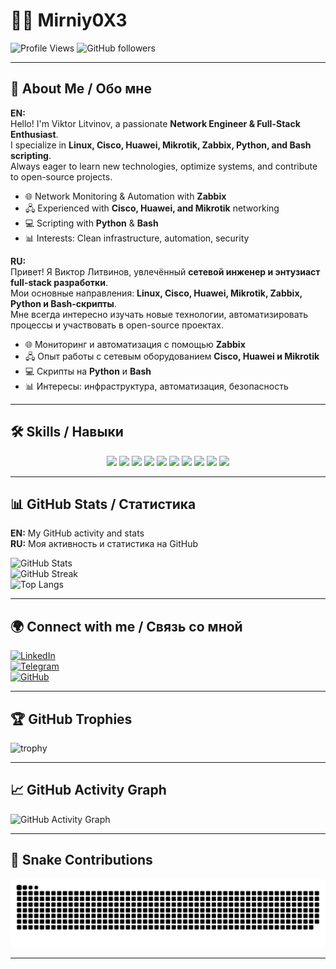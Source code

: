 # 👨‍💻 Mirniy0X3

![Profile Views](https://komarev.com/ghpvc/?username=Mirniy0X3&color=blue&style=flat)
![GitHub followers](https://img.shields.io/github/followers/Mirniy0X3?style=social)

---

## 🚀 About Me / Обо мне  

**EN:**  
Hello! I'm Viktor Litvinov, a passionate **Network Engineer & Full-Stack Enthusiast**.  
I specialize in **Linux, Cisco, Huawei, Mikrotik, Zabbix, Python, and Bash scripting**.  
Always eager to learn new technologies, optimize systems, and contribute to open-source projects.  

- 🌐 Network Monitoring & Automation with **Zabbix**  
- 🖧 Experienced with **Cisco, Huawei, and Mikrotik** networking  
- 💻 Scripting with **Python** & **Bash**  
- 📊 Interests: Clean infrastructure, automation, security  

**RU:**  
Привет! Я Виктор Литвинов, увлечённый **сетевой инженер и энтузиаст full-stack разработки**.  
Мои основные направления: **Linux, Cisco, Huawei, Mikrotik, Zabbix, Python и Bash-скрипты**.  
Мне всегда интересно изучать новые технологии, автоматизировать процессы и участвовать в open-source проектах.  

- 🌐 Мониторинг и автоматизация с помощью **Zabbix**  
- 🖧 Опыт работы с сетевым оборудованием **Cisco, Huawei и Mikrotik**  
- 💻 Скрипты на **Python** и **Bash**  
- 📊 Интересы: инфраструктура, автоматизация, безопасность  

---

## 🛠️ Skills / Навыки  

<p align="center">
  <!-- Networking -->
  <img src="https://img.shields.io/badge/Cisco-1BA0D7?style=for-the-badge&logo=cisco&logoColor=white" />
  <img src="https://img.shields.io/badge/Huawei-FF0000?style=for-the-badge&logo=huawei&logoColor=white" />
  <img src="https://img.shields.io/badge/MikroTik-293241?style=for-the-badge&logo=mikrotik&logoColor=white" />
  <img src="https://img.shields.io/badge/Zyxel-004080?style=for-the-badge&logo=zyxel&logoColor=white" />
  <img src="https://img.shields.io/badge/Eltex-0078D7?style=for-the-badge&logo=telecom&logoColor=white" />

  <!-- Monitoring -->
  <img src="https://img.shields.io/badge/Zabbix-CC0000?style=for-the-badge&logo=zabbix&logoColor=white" />

  <!-- Dev -->
  <img src="https://img.shields.io/badge/Linux-FCC624?style=for-the-badge&logo=linux&logoColor=black" />
  <img src="https://img.shields.io/badge/Bash-4EAA25?style=for-the-badge&logo=gnu-bash&logoColor=white" />
  <img src="https://img.shields.io/badge/Python-3670A0?style=for-the-badge&logo=python&logoColor=ffdd54" />
  <img src="https://img.shields.io/badge/Node.js-339933?style=for-the-badge&logo=node.js&logoColor=white" />
</p>

---

## 📊 GitHub Stats / Статистика  

**EN:** My GitHub activity and stats  
**RU:** Моя активность и статистика на GitHub  

![GitHub Stats](https://github-readme-stats.vercel.app/api?username=Mirniy0X3&show_icons=true&theme=tokyonight)  
![GitHub Streak](https://streak-stats.demolab.com/?user=Mirniy0X3&theme=tokyonight)  
![Top Langs](https://github-readme-stats.vercel.app/api/top-langs/?username=Mirniy0X3&layout=compact&theme=tokyonight)

---

## 🌍 Connect with me / Связь со мной  

[![LinkedIn](https://img.shields.io/badge/LinkedIn-blue?style=flat&logo=linkedin&logoColor=white)](https://www.linkedin.com/)  
[![Telegram](https://img.shields.io/badge/Telegram-2CA5E0?style=flat&logo=telegram&logoColor=white)](https://t.me/)  
[![GitHub](https://img.shields.io/badge/GitHub-000000?style=flat&logo=github&logoColor=white)](https://github.com/Mirniy0X3)  

---

## 🏆 GitHub Trophies  

![trophy](https://github-profile-trophy.vercel.app/?username=Mirniy0X3&theme=tokyonight&no-frame=true&no-bg=true&margin-w=4)

---

## 📈 GitHub Activity Graph  

![GitHub Activity Graph](https://github-readme-activity-graph.vercel.app/graph?username=Mirniy0X3&theme=tokyo-night)

---

## 🐍 Snake Contributions 

![snake gif](https://github.com/Mirniy0X3/Mirniy0X3/blob/output/github-contribution-grid-snake.svg)

---

